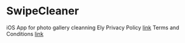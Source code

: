 # SwipeCleaner
iOS App for photo gallery cleanning
Ely
Privacy Policy [link](https://github.com/ElyDantas/SwipeCleanerDocs/blob/master/privacy_policy.html)
Terms and Conditions [link](https://github.com/ElyDantas/SwipeCleanerDocs/blob/master/terms_and_conditions.html)
